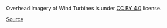Overhead Imagery of Wind Turbines is under [CC BY 4.0](https://creativecommons.org/licenses/by/4.0/legalcode) license.

[Source](https://figshare.com/articles/dataset/Overhead_Imagery_of_Wind_Turbines/12744977)